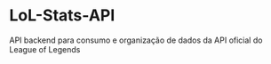 # LoL-Stats-API
API backend para consumo e organização de dados da API oficial do League of Legends
